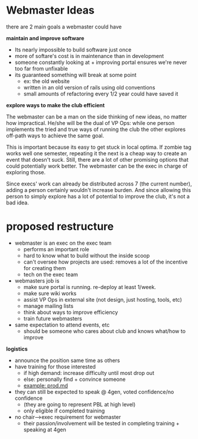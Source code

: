 # Webmaster Ideas
 
 there are 2 main goals a webmaster could have

__maintain and improve software__

* Its nearly impossible to build software just once
* more of softare's cost is in maintenance than in development
* someone constantly looking at + improving portal ensures we're never too far from unfixable
* its guaranteed something will break at some point
	* ex: the old website
	* written in an old version of rails using old conventions
	* small amounts of refactoring every 1/2 year could have saved it

__explore ways to make the club efficient__

The webmaster can be a man on the side thinking of new ideas, no matter how impractical. He/she will be the dual of VP Ops: while one person implements the tried and true ways of running the club the other explores off-path ways to achieve the same goal.

This is important because its easy to get stuck in local optima. If zombie tag works well one semester, repeating it the next is a cheap way to create an event that doesn't suck. Still, there are a lot of other promising options that could potentially work better. The webmaster can be the exec in charge of exploring those.

Since execs' work can already be distributed across 7 (the current number), adding a person certainly wouldn't increase burden. And since allowing this person to simply explore has a lot of potential to improve the club, it's not a bad idea.

# proposed restructure

* webmaster is an exec on the exec team
	* performs an important role
	* hard to know what to build without the inside scoop
	* can't oversee how projects are used: removes a lot of the incentive for creating them
	* tech on the exec team
* webmasters job is
	* make sure portal is running. re-deploy at least 1/week.
	* make sure wiki works
	* assist VP Ops in external site (not design, just hosting, tools, etc)
	* manage mailing lists
	* think about ways to improve efficiency
	* train future webmasters
* same expectation to attend events, etc
	* should be someone who cares about club and knows what/how to improve

__logistics__

* announce the position same time as others
* have training for those interested
	* if high demand: increase difficulty until most drop out
	* else: personally find + convince someone 
	* [example: prod.md](./prod.md)
* they can still be expected to speak @ 4gen, voted confidence/no confidence 
	* (they are going to represent PBL at high level)
	* only eligible if completed training
* no chair-->exec requirement for webmaster
	* their passion/involvement will be tested in completing training + speaking at 4gen



